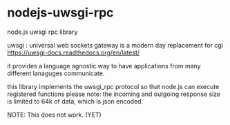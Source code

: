 nodejs-uwsgi-rpc
================

node.js uwsgi rpc library

uwsgi : universal web sockets gateway
is a modern day replacement for cgi
https://uwsgi-docs.readthedocs.org/en/latest/

it provides a language agnostic way to have applications from many different lanaguges communicate.

this library implements the uwsgi_rpc protocol so that node.js can execute registered functions
please note: the incoming and outgoing response size is limited to 64k of data, which is json encoded.

NOTE: This does not work. (YET)



